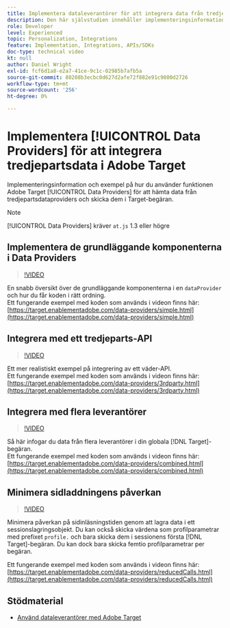 ```yaml
---
title: Implementera dataleverantörer för att integrera data från tredje part
description: Den här självstudien innehåller implementeringsinformation och exempel på hur du kan använda funktionen Adobe Target Data Providers för att hämta data från tredjepartsleverantörer och skicka dem i Target-begäran.
role: Developer
level: Experienced
topic: Personalization, Integrations
feature: Implementation, Integrations, APIs/SDKs
doc-type: technical video
kt: null
author: Daniel Wright
exl-id: fcf6d1a8-e2a7-41ce-9c1c-02985b7afb5a
source-git-commit: 80208b3ecbc0d627d2afe72f882e91c9800d2726
workflow-type: tm+mt
source-wordcount: '256'
ht-degree: 0%

---
```


# Implementera [!UICONTROL Data Providers] för att integrera tredjepartsdata i Adobe Target

Implementeringsinformation och exempel på hur du använder funktionen Adobe Target [!UICONTROL Data Providers] för att hämta data från tredjepartsdataproviders och skicka dem i Target-begäran.

>[!NOTE]
>
>[!UICONTROL Data Providers] kräver `at.js` 1.3 eller högre

## Implementera de grundläggande komponenterna i Data Providers

>[!VIDEO](https://video.tv.adobe.com/v/22348/?quality=12)

En snabb översikt över de grundläggande komponenterna i en `dataProvider` och hur du får koden i rätt ordning.\
Ett fungerande exempel med koden som används i videon finns här:
[https://target.enablementadobe.com/data-providers/simple.html](https://target.enablementadobe.com/data-providers/simple.html)

## Integrera med ett tredjeparts-API

>[!VIDEO](https://video.tv.adobe.com/v/22345/)

Ett mer realistiskt exempel på integrering av ett väder-API.\
Ett fungerande exempel med koden som används i videon finns här:
[https://target.enablementadobe.com/data-providers/3rdparty.html](https://target.enablementadobe.com/data-providers/3rdparty.html)

## Integrera med flera leverantörer

>[!VIDEO](https://video.tv.adobe.com/v/22346/)

Så här infogar du data från flera leverantörer i din globala [!DNL Target]-begäran.\
Ett fungerande exempel med koden som används i videon finns här:
[https://target.enablementadobe.com/data-providers/combined.html](https://target.enablementadobe.com/data-providers/combined.html)

## Minimera sidladdningens påverkan

>[!VIDEO](https://video.tv.adobe.com/v/22347/)

Minimera påverkan på sidinläsningstiden genom att lagra data i ett sessionslagringsobjekt. Du kan också skicka värdena som profilparametrar med prefixet `profile.` och bara skicka dem i sessionens första [!DNL Target]-begäran. Du kan dock bara skicka femtio profilparametrar per begäran.

Ett fungerande exempel med koden som används i videon finns här: [https://target.enablementadobe.com/data-providers/reducedCalls.html](https://target.enablementadobe.com/data-providers/reducedCalls.html)

## Stödmaterial

* [Använd dataleverantörer med Adobe Target](use-data-providers-to-integrate-third-party-data.md)

